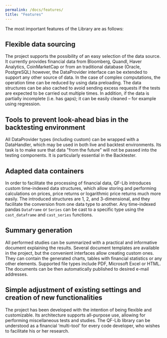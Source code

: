 ```yaml
---
permalink: /docs/features/
title: "Features"
---
```


The most important features of the Library are as follows:

## Flexible data sourcing
The project supports the possibility of an easy selection of the data source. It currently provides financial data from Bloomberg, Quandl, Haver Analytics, CoinMarketCap or from an traditional database (Oracle, PostgreSQL) however, the DataProvider interface can be extended to support any other source of data. In the case of complex computations, the operation time can be reduced by using data preloading. The data structures can be also cached to avoid sending excess requests if the tests are expected to be carried out multiple times. In addition, if the data is partially incomplete (i.e. has gaps); it can be easily cleaned – for example using regression.

## Tools to prevent look-ahead bias in the backtesting environment
All DataProvider types (including custom) can be wrapped with a DataHandler, which may be used in both live and backtest environments. Its task is to make sure that data "from the future" will not be passed into the testing components. It is particularly essential in the Backtester.

##	Adapted data containers
In order to facilitate the processing of financial data, QF-Lib introduces custom time-indexed data structures, which allow storing and performing calculations on prices, price returns or logarithmic price returns much more easily. The introduced structures are 1, 2, and 3-dimensional, and they facilitate the conversion from one data type to another. Any time-indexed pandas `DataFrame` or `Series` can be cast to a specific type using the `cast_dataframe` and `cast_series` functions.

## Summary generation
All performed studies can be summarized with a practical and informative document explaining the results. Several document templates are available in the project, but the convenient interfaces allow creating custom ones. They can contain the generated charts, tables with financial statistics or any other elements. Supported file types include PDF, Microsoft Excel or HTML. The documents can be then automatically published to desired e-mail addresses.

## Simple adjustment of existing settings and creation of new functionalities
The project has been developed with the intention of being flexible and customizable. Its architecture supports all-purpose use, allowing for performing miscellaneous tests and studies. The QF-Lib library can be understood as a financial ‘multi-tool’ for every code developer, who wishes to facilitate his or her research.
